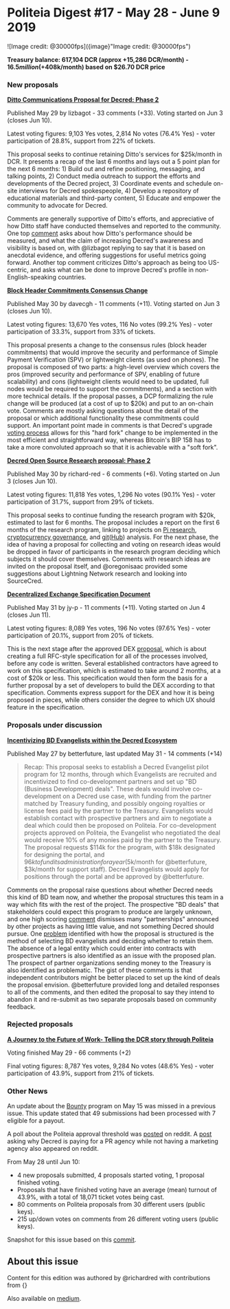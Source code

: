# Politeia Digest #17 - May 28 - June 9 2019

![Image credit: @30000fps]({image}"Image credit: @30000fps")

**Treasury balance: 617,104 DCR (approx +15,286 DCR/month) - $16.5 million (+$408k/month) based on $26.70 DCR price**

### New proposals

**[Ditto Communications Proposal for Decred: Phase 2](https://proposals.decred.org/proposals/52ea110ea061c72d3b31ed2f5635720b212ce5e3eaddf868d60f53a3d18b8c04)**

Published May 29 by lizbagot - 33 comments (+33). Voting started on Jun 3 (closes Jun 10).

Latest voting figures: 9,103 Yes votes, 2,814 No votes (76.4% Yes) - voter participation of 28.8%, support from 22% of tickets.

This proposal seeks to continue retaining Ditto's services for $25k/month in DCR. It presents a recap of the last 6 months and lays out a 5 point plan for the next 6 months: 1) Build out and refine positioning, messaging, and talking points, 2) Conduct media outreach to support the efforts and developments of the Decred project, 3) Coordinate events and schedule on-site interviews for Decred spokespeople, 4) Develop a repository of educational materials and third-party content, 5) Educate and empower the community to advocate for Decred.

Comments are generally supportive of Ditto's efforts, and appreciative of how Ditto staff have conducted themselves and reported to the community. One top [comment](https://proposals.decred.org/proposals/52ea110ea061c72d3b31ed2f5635720b212ce5e3eaddf868d60f53a3d18b8c04/comments/1) asks about how Ditto's performance should be measured, and what the claim of increasing Decred's awareness and visibility is based on, with @lizbagot replying to say that it is based on anecdotal evidence, and offering suggestions for useful metrics going forward. Another top comment criticizes Ditto's approach as being too US-centric, and asks what can be done to improve Decred's profile in non-English-speaking countries.

**[Block Header Commitments Consensus Change](https://proposals.decred.org/proposals/0a1ff846ec271184ea4e3a921a3ccd8d478f69948b984445ee1852f272d54c58)**

Published May 30 by davecgh - 11 comments (+11). Voting started on Jun 3 (closes Jun 10).

Latest voting figures: 13,670 Yes votes, 116 No votes (99.2% Yes) - voter participation of 33.3%, support from 33% of tickets.

This proposal presents a change to the consensus rules (block header commitments) that would improve the security and performance of Simple Payment Verification (SPV) or lightweight clients (as used on phones). The proposal is composed of two parts: a high-level overview which covers the pros (improved security and performance of SPV, enabling of future scalability) and cons (lightweight clients would need to be updated, full nodes would be required to support the commitments), and a section with more technical details. If the proposal passes, a DCP formalizing the rule change will be produced (at a cost of up to $20k) and put to an on-chain vote. Comments are mostly asking questions about the detail of the proposal or which additional functionality these commitments could support. An important point made in comments is that Decred's upgrade [voting process](https://docs.decred.org/governance/consensus-rule-voting/overview/) allows for this "hard fork" change to be implemented in the most efficient and straightforward way, whereas Bitcoin's BIP 158 has to take a more convoluted approach so that it is achievable with a "soft fork".

**[Decred Open Source Research proposal: Phase 2](https://proposals.decred.org/proposals/67de0e901143400ae2f247391c4d5028719ffea8308fbc5854745ad859fb993f)**

Published May 30 by richard-red - 6 comments (+6). Voting started on Jun 3 (closes Jun 10).

Latest voting figures: 11,818 Yes votes, 1,296 No votes (90.1% Yes) - voter participation of 31.7%, support from 29% of tickets.

This proposal seeks to continue funding the research program with $20k, estimated to last for 6 months. The proposal includes a report on the first 6 months of the research program, linking to projects on [Pi research](https://github.com/RichardRed0x/pi-research), [cryptocurrency governance](https://github.com/RichardRed0x/crypto-governance-research), and [git](https://github.com/degeri/decred_contributor_track)([Hub](https://github.com/RichardRed0x/github-bq)) analysis. For the next phase, the idea of having a proposal for collecting and voting on research ideas would be dropped in favor of participants in the research program deciding which subjects it should cover themselves. Comments with research ideas are invited on the proposal itself, and @oregonisaac provided some suggestions about Lightning Network research and looking into SourceCred.

**[Decentralized Exchange Specification Document](https://proposals.decred.org/proposals/a4f2a91c8589b2e5a955798d6c0f4f77f2eec13b62063c5f4102c21913dcaf32)**

Published May 31 by jy-p - 11 comments (+11). Voting started on Jun 4 (closes Jun 11).

Latest voting figures: 8,089 Yes votes, 196 No votes (97.6% Yes) - voter participation of 20.1%, support from 20% of tickets.

This is the next stage after the approved DEX [proposal](https://proposals.decred.org/proposals/5431da8ff4eda8cdbf8f4f2e08566ffa573464b97ef6d6bae78e749f27800d3a), which is about creating a full RFC-style specification for all of the processes involved, before any code is written. Several established contractors have agreed to work on this specification, which is estimated to take around 2 months, at a cost of $20k or less. This specification would then form the basis for a further proposal by a set of developers to build the DEX according to that specification. Comments express support for the DEX and how it is being proposed in pieces, while others consider the degree to which UX should feature in the specification.

### Proposals under discussion

**[Incentivizing BD Evangelists within the Decred Ecosystem](https://proposals.decred.org/proposals/cb446a469987d6603d93f442ef0d4e45bacbea47a72b5ce89f9c3cac3868d627)**

Published May 27 by betterfuture, last updated May 31 - 14 comments (+14)

> Recap: This proposal seeks to establish a Decred Evangelist pilot program for 12 months, through which Evangelists are recruited and incentivized to find co-development partners and set up "BD (Business Development) deals". These deals would involve co-development on a Decred use case, with funding from the partner matched by Treasury funding, and possibly ongoing royalties or license fees paid by the partner to the Treasury. Evangelists would establish contact with prospective partners and aim to negotiate a deal which could then be proposed on Politeia. For co-development projects approved on Politeia, the Evangelist who negotiated the deal would receive 10% of any monies paid by the partner to the Treasury. The proposal requests $114k for the program, with $18k designated for designing the portal, and $96k to fund its administration for a year ($5k/month for @betterfuture, $3k/month for support staff). Decred Evangelists would apply for positions through the portal and be approved by @betterfuture.

Comments on the proposal raise questions about whether Decred needs this kind of BD team now, and whether the proposal structures this team in a way which fits with the rest of the project. The prospective "BD deals" that stakeholders could expect this program to produce are largely unknown, and one high scoring [comment](https://proposals.decred.org/proposals/cb446a469987d6603d93f442ef0d4e45bacbea47a72b5ce89f9c3cac3868d627/comments/7) dismisses many "partnerships" announced by other projects as having little value, and not something Decred should pursue. One [problem](https://proposals.decred.org/proposals/cb446a469987d6603d93f442ef0d4e45bacbea47a72b5ce89f9c3cac3868d627/comments/1) identified with how the proposal is structured is the method of selecting BD evangelists and deciding whether to retain them. The absence of a legal entity which could enter into contracts with prospective partners is also identified as an issue with the proposed plan. The prospect of partner organizations sending money to the Treasury is also identified as problematic. The gist of these comments is that independent contributors might be better placed to set up the kind of deals the proposal envision. @betterfuture provided long and detailed responses to all of the comments, and then edited the proposal to say they intend to abandon it and re-submit as two separate proposals based on community feedback.

### Rejected proposals

**[A Journey to the Future of Work- Telling the DCR story through Politeia](https://proposals.decred.org/proposals/b9f342a0f917abb7a2ab25d5ed0aca63c06fe6dcc9d09565a9cde3b6fe7e6737)**

Voting finished May 29 - 66 comments (+2)

Final voting figures: 8,787 Yes votes, 9,284 No votes (48.6% Yes) - voter participation of 43.9%, support from 21% of tickets.

### Other News

An update about the [Bounty](https://bounty.decred.org/) program on May 15 was missed in a previous issue. This update stated that 49 submissions had been processed with 7 eligible for a payout.

A poll about the Politeia approval threshold was [posted](https://www.reddit.com/r/decred/comments/bynidz/poll_optimal_politeia_pass_threshold/) on reddit. A [post](https://www.reddit.com/r/decred/comments/bx1kkk/why_are_we_paying_for_pr_agency_while_not_having/) asking why Decred is paying for a PR agency while not having a marketing agency also appeared on reddit.

From May 28 until Jun 10:

- 4 new proposals submitted, 4 proposals started voting, 1 proposal finished voting.
- Proposals that have finished voting have an average (mean) turnout of 43.9%, with a total of 18,071 ticket votes being cast.
- 80 comments on Politeia proposals from 30 different users (public keys).
- 215 up/down votes on comments from 26 different voting users (public keys).

Snapshot for this issue based on this [commit](https://github.com/decred-proposals/mainnet/commit/4c79622ff513f294bf52645d513bb19b47903859).

## About this issue

Content for this edition was authored by @richardred with contributions from {}

Also available on [medium]({}).
